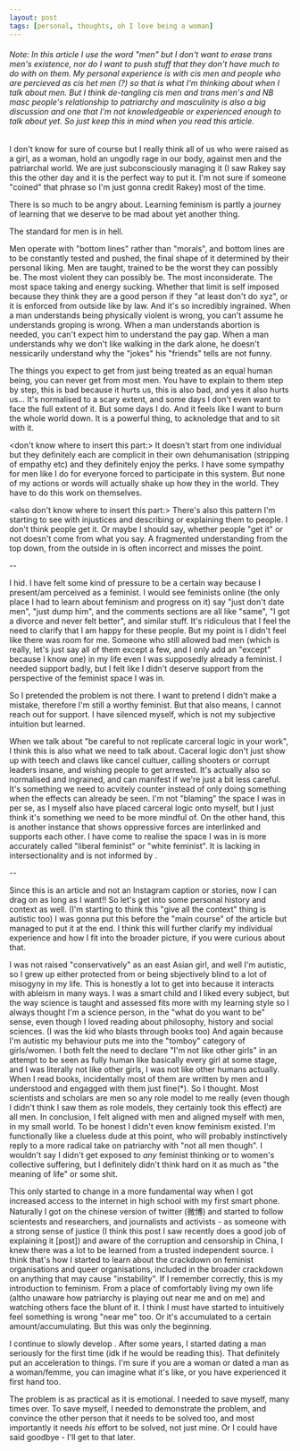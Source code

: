```yaml
---
layout: post
tags: [personal, thoughts, oh I love being a woman]
---
```


###### Note: In this article I use the word "men" but I don't want to erase trans men's existence, nor do I want to push stuff that they don't have much to do with on them. My personal experience is with cis men and people who are percieved as cis het men (?) so that is what I'm thinking about when I talk about men. But I think de-tangling cis men and trans men's and NB masc people's relationship to patriarchy and masculinity is also a big discussion and one that I'm not knowledgeable or experienced enough to talk about yet. So just keep this in mind when you read this article.

I don't know for sure of course but I really think all of us who were raised as a girl, as a woman, hold an ungodly rage in our body, against men and the patriarchal world. We are just subconsciously managing it (I saw Rakey say this the other day and it is the perfect way to put it. I'm not sure if someone "coined" that phrase so I'm just gonna credit Rakey) most of the time. 

There is so much to be angry about. Learning feminism is partly a journey of learning that we deserve to be mad about yet another thing.

The standard for men is in hell.

Men operate with "bottom lines" rather than "morals", and bottom lines are to be constantly tested and pushed, the final shape of it determined by their personal liking. Men are taught, trained to be the worst they can possibly be. The most violent they can possibly be. The most inconsiderate. The most space taking and energy sucking. Whether that limit is self imposed because they think they are a good person if they "at least don't do xyz", or it is enforced from outside like by law. And it's so incredibly ingrained. When a man understands being physically violent is wrong, you can't assume he understands groping is wrong. When a man understands abortion is needed, you can't expect him to understand the pay gap. When a man understands why we don't like walking in the dark alone, he doesn't nessicarily understand why the "jokes" his "friends" tells are not funny. 

The things you expect to get from just being treated as an equal human being, you can never get from most men. You have to explain to them step by step, this is bad because it hurts us, this is also bad, and yes it also hurts us... It's normalised to a scary extent, and some days I don't even want to face the full extent of it. But some days I do. And it feels like I want to burn the whole world down. It is a powerful thing, to acknoledge that and to sit with it.

<don't know where to insert this part:>
It doesn't start from one individual but they definitely each are complicit in their own dehumanisation (stripping of empathy etc) and they definitely enjoy the perks. I have some sympathy for men like I do for everyone forced to participate in this system. But none of my actions or words will actually shake up how they <be> in the world. They have to do this work on themselves. 

<also don't know where to insert this part:>
There's also this pattern I'm starting to see with injustices and describing or explaining them to people. I don't think people get it. Or maybe I should say, whether people "get it" or not doesn't come from what you say. A fragmented understanding from the top down, from the outside in is often incorrect and misses the point. 

--

I hid. I have felt some kind of pressure to be a certain way because I present/am perceived as a feminist. I would see feminists online (the only place I had to learn about feminism and progress on it) say "just don't date men", "just dump him", and the comments sections are all like "same", "I got a divorce and never felt better", and similar stuff. It's ridiculous that I feel the need to clarify that I am happy for these people. But my point is I didn't feel like there was room for me. Someone who still allowed bad men (which is really, let's just say all of them except a few, and I only add an "except" because I know one) in my life even I was supposedly already a feminist. I needed support badly, but I felt like I didn't deserve support from the perspective of the feminist space I was in.

So I pretended the problem is not there. I want to pretend I didn't make a mistake, therefore I'm still a worthy feminist. But that also means, I cannot reach out for support. I have silenced myself, which is not my subjective intuition but learned.

When we talk about "be careful to not replicate carceral logic in your work", I think this is also what we need to talk about. Caceral logic don't just show up with teech and claws like cancel cultuer, calling shooters or corrupt leaders insane, and wishing people to get arrested. It's actually also so normalised and ingrained, and can manifest if we're just a bit less careful. It's something we need to acvitely counter instead of only doing something when the effects can already be seen. I'm not "blaming" the space I was in per se, as I myself also have placed carceral logic onto myself, but I just think it's something we need to be more mindful of. On the other hand, this is another instance that shows oppressive forces are interlinked and supports each other. I have come to realise the space I was in is more accurately called "liberal feminist" or "white feminist". It is lacking in intersectionality and is not informed by <actual liberatory principles or abolition or fundamental understanding of oppression>.

--

Since this is an article and not an Instagram caption or stories, now I can drag on as long as I want!! So let's get into some personal history and context as well. (I'm starting to think this "give all the context" thing is autistic too) I was gonna put this before the "main course" of the article but managed to put it at the end. I think this will further clarify my individual experience and how I fit into the broader picture, if you were curious about that.

I was not raised "conservatively" as an east Asian girl, and well I'm autistic, so I grew up either protected from or being sbjectively blind to a lot of misogyny in my life. This is honestly a lot to get into because it interacts with ableism in many ways. I was a smart child and I liked every subject, but the way science is taught and assessed fits more with my learning style so I always thought I'm a science person, in the "what do you want to be" sense, even though I loved reading about philosophy, history and social sciences. (I was the kid who blasts through books too) And again because I'm autistic my behaviour puts me into the "tomboy" category of girls/women. I both felt the need to declare "I'm not like other girls" in an attempt to be seen as fully human like basically every girl at some stage, and I was literally not like other girls, I was not like other humans actually. When I read books, incidentally most of them are written by men and I understood and engagged with them just fine(\*). So I thought. Most scientists and scholars are men so any role model to me really (even though I didn't think I saw them as role models, they certainly took this effect) are all men. In conclusion, I felt aligned with men and aligned myself with men, in my small world. To be honest I didn't even know feminism existed. I'm functionally like a clueless dude at this point, who will probably instinctively reply to a more radical take on patriarchy with "not all men though". I wouldn't say I didn't get exposed to *any* feminist thinking or to women's collective suffering, but I definitely didn't think hard on it as much as "the meaning of life" or some shit.

This only started to change in a more fundamental way when I got increased access to the internet in high school with my first smart phone. Naturally I got on the chinese version of twitter (微博) and started to follow scientests and researchers, and journalists and activists - as someone with a strong sense of justice (I think this post I saw recently does a good job of explaining it [post]) and aware of the corruption and censorship in China, I knew there was a lot to be learned from a trusted independent source. I think that's how I started to learn about the crackdown on feminist organisations and queer organisations, included in the broader crackdown on anything that may cause "instability". If I remember correctly, this is my introduction to feminism. From a place of comfortably living my own life (altho unaware how patriarchy is playing out near me and on me) and watching others face the blunt of it.
I think I must have started to intuitively feel something is wrong "near me" too. Or it's accumulated to a certain amount/accumulating. But this was only the beginning.

I continue to slowly develop <whatever this is>. After some years, I started dating a man seriously for the first time (idk if he would be reading this). That definitely put an acceleration to things. I'm sure if you are a woman or dated a man as a woman/femme, you can imagine what it's like, or you have experienced it first hand too.

The problem is as practical as it is emotional. I needed to save myself, many times over. To save myself, I needed to demonstrate the problem, and convince the other person that it needs to be solved too, and most importantly it needs *his* effort to be solved, not just mine. Or I could have said goodbye - I'll get to that later.


